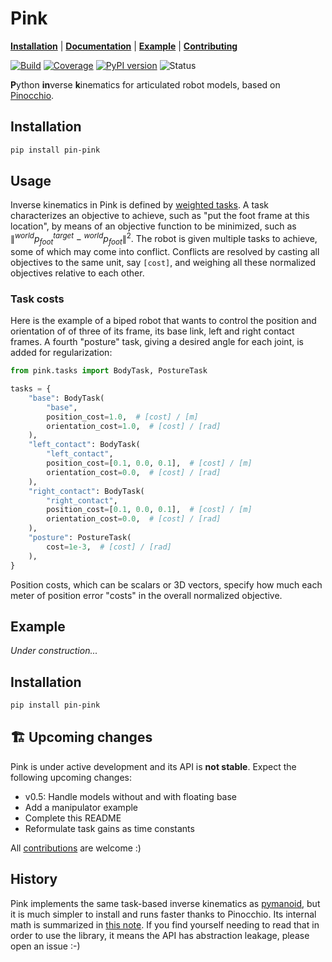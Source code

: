 # Pink

[**Installation**](https://github.com/tasts-robots/pink#installation)
| [**Documentation**](https://tasts-robots.org/doc/pink/)
| [**Example**](https://github.com/tasts-robots/pink#example)
| [**Contributing**](CONTRIBUTING.md)

[![Build](https://img.shields.io/github/workflow/status/tasts-robots/pink/CI)](https://github.com/tasts-robots/pink/actions)
[![Coverage](https://coveralls.io/repos/github/tasts-robots/pink/badge.svg?branch=master)](https://coveralls.io/github/tasts-robots/pink?branch=master)
[![PyPI version](https://img.shields.io/pypi/v/pin-pink)](https://pypi.org/project/pin-pink/)
![Status](https://img.shields.io/pypi/status/pin-pink)

**P**ython **in**verse **k**inematics for articulated robot models, based on [Pinocchio](https://github.com/stack-of-tasks/pinocchio).

## Installation

```sh
pip install pin-pink
```

## Usage

Inverse kinematics in Pink is defined by [weighted tasks](https://scaron.info/robot-locomotion/inverse-kinematics.html). A task characterizes an objective to achieve, such as "put the foot frame at this location", by means of an objective function to be minimized, such as $\| {}^{world}p_{foot}^{target} - {}^{world}p_{foot} \|^2$. The robot is given multiple tasks to achieve, some of which may come into conflict. Conflicts are resolved by casting all objectives to the same unit, say ``[cost]``, and weighing all these normalized objectives relative to each other.

### Task costs

Here is the example of a biped robot that wants to control the position and orientation of of three of its frame, its base link, left and right contact frames. A fourth "posture" task, giving a desired angle for each joint, is added for regularization:

```python
from pink.tasks import BodyTask, PostureTask

tasks = {
    "base": BodyTask(
        "base",
        position_cost=1.0,  # [cost] / [m]
        orientation_cost=1.0,  # [cost] / [rad]
    ),
    "left_contact": BodyTask(
        "left_contact",
        position_cost=[0.1, 0.0, 0.1],  # [cost] / [m]
        orientation_cost=0.0,  # [cost] / [rad]
    ),
    "right_contact": BodyTask(
        "right_contact",
        position_cost=[0.1, 0.0, 0.1],  # [cost] / [m]
        orientation_cost=0.0,  # [cost] / [rad]
    ),
    "posture": PostureTask(
        cost=1e-3,  # [cost] / [rad]
    ),
}
```

Position costs, which can be scalars or 3D vectors, specify how much each meter of position error "costs" in the overall normalized objective.

## Example

*Under construction...*

## Installation

```sh
pip install pin-pink
```

## 🏗️ Upcoming changes

Pink is under active development and its API is **not stable**. Expect the following upcoming changes:

- v0.5: Handle models without and with floating base
- Add a manipulator example
- Complete this README
- Reformulate task gains as time constants

All [contributions](CONTRIBUTING.md) are welcome :)

## History

Pink implements the same task-based inverse kinematics as [pymanoid](https://github.com/stephane-caron/pymanoid), but it is much simpler to install and runs faster thanks to Pinocchio. Its internal math is summarized in [this note](https://scaron.info/robot-locomotion/inverse-kinematics.html). If you find yourself needing to read that in order to use the library, it means the API has abstraction leakage, please open an issue :-)
